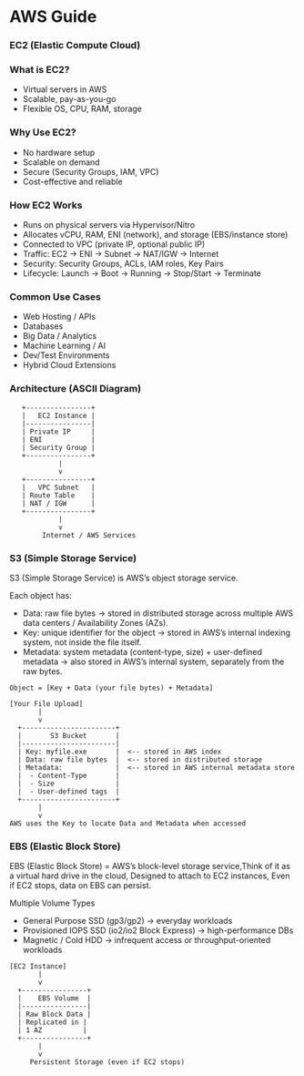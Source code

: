 # AWS Guide

### EC2 (Elastic Compute Cloud)

### What is EC2?
- Virtual servers in AWS
- Scalable, pay-as-you-go
- Flexible OS, CPU, RAM, storage

### Why Use EC2?
- No hardware setup
- Scalable on demand
- Secure (Security Groups, IAM, VPC)
- Cost-effective and reliable

### How EC2 Works
- Runs on physical servers via Hypervisor/Nitro
- Allocates vCPU, RAM, ENI (network), and storage (EBS/instance store)
- Connected to VPC (private IP, optional public IP)
- Traffic: EC2 → ENI → Subnet → NAT/IGW → Internet
- Security: Security Groups, ACLs, IAM roles, Key Pairs
- Lifecycle: Launch → Boot → Running → Stop/Start → Terminate

### Common Use Cases
- Web Hosting / APIs
- Databases
- Big Data / Analytics
- Machine Learning / AI
- Dev/Test Environments
- Hybrid Cloud Extensions

### Architecture (ASCII Diagram)
       +----------------+
       |   EC2 Instance |
       |----------------|
       | Private IP     |
       | ENI            |
       | Security Group |
       +----------------+
                |
                v
       +----------------+
       |   VPC Subnet   |
       | Route Table    |
       | NAT / IGW      |
       +----------------+
                |
                v
            Internet / AWS Services


### S3 (Simple Storage Service)
S3 (Simple Storage Service) is AWS’s object storage service.

Each object has:
- Data: raw file bytes → stored in distributed storage across multiple AWS data centers / Availability Zones (AZs).
- Key: unique identifier for the object → stored in AWS’s internal indexing system, not inside the file itself.
- Metadata: system metadata (content-type, size) + user-defined metadata → also stored in AWS’s internal system, separately from the raw bytes.

```
Object = [Key + Data (your file bytes) + Metadata]

[Your File Upload]
       |
       v
  +-----------------------+
  |       S3 Bucket       |
  |-----------------------|
  | Key: myfile.exe       |  <-- stored in AWS index
  | Data: raw file bytes  |  <-- stored in distributed storage
  | Metadata:             |  <-- stored in AWS internal metadata store
  |  - Content-Type       |
  |  - Size               |
  |  - User-defined tags  |
  +-----------------------+
       |
       v
AWS uses the Key to locate Data and Metadata when accessed
```

### EBS (Elastic Block Store)
EBS (Elastic Block Store) = AWS’s block-level storage service,Think of it as a virtual hard drive in the cloud, Designed to attach to EC2 instances, Even if EC2 stops, data on EBS can persist.

Multiple Volume Types
- General Purpose SSD (gp3/gp2) → everyday workloads
- Provisioned IOPS SSD (io2/io2 Block Express) → high-performance DBs
- Magnetic / Cold HDD → infrequent access or throughput-oriented workloads

```
[EC2 Instance]
       |
       v
  +----------------+
  |    EBS Volume  |
  |----------------|
  | Raw Block Data |
  | Replicated in |
  | 1 AZ          |
  +----------------+
       |
       v
     Persistent Storage (even if EC2 stops)

```

